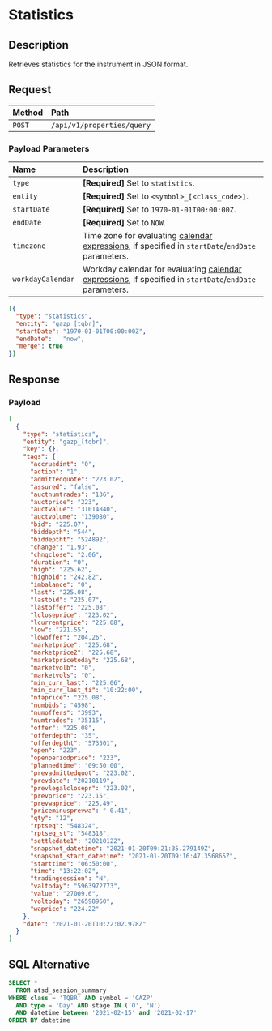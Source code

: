 # Statistics

## Description

Retrieves statistics for the instrument in JSON format.

## Request

| **Method** | **Path** |
|:---|:---|
| `POST` | `/api/v1/properties/query` |

### Payload Parameters

| **Name** | **Description** |
|:---|:---|
| `type` | **[Required]** Set to `statistics`. |
| `entity` | **[Required]** Set to `<symbol>_[<class_code>]`. |
| `startDate` | **[Required]** Set to `1970-01-01T00:00:00Z`.  |
| `endDate` | **[Required]** Set to `NOW`. |
| `timezone` | Time zone for evaluating [calendar expressions](../shared/calendar.md), if specified in `startDate`/`endDate` parameters. |
| `workdayCalendar` | Workday calendar for evaluating [calendar expressions](../shared/calendar.md), if specified in `startDate`/`endDate` parameters. |

```json
[{
  "type": "statistics",
  "entity": "gazp_[tqbr]",
  "startDate": "1970-01-01T00:00:00Z",
  "endDate":   "now",
  "merge": true
}]
```

## Response

### Payload

```json
[
  {
    "type": "statistics",
    "entity": "gazp_[tqbr]",
    "key": {},
    "tags": {
      "accruedint": "0",
      "action": "1",
      "admittedquote": "223.02",
      "assured": "false",
      "auctnumtrades": "136",
      "auctprice": "223",
      "auctvalue": "31014840",
      "auctvolume": "139080",
      "bid": "225.07",
      "biddepth": "544",
      "biddeptht": "524892",
      "change": "1.93",
      "chngclose": "2.06",
      "duration": "0",
      "high": "225.62",
      "highbid": "242.82",
      "imbalance": "0",
      "last": "225.08",
      "lastbid": "225.07",
      "lastoffer": "225.08",
      "lcloseprice": "223.02",
      "lcurrentprice": "225.08",
      "low": "221.55",
      "lowoffer": "204.26",
      "marketprice": "225.68",
      "marketprice2": "225.68",
      "marketpricetoday": "225.68",
      "marketvolb": "0",
      "marketvols": "0",
      "min_curr_last": "225.06",
      "min_curr_last_ti": "10:22:00",
      "nfaprice": "225.08",
      "numbids": "4598",
      "numoffers": "3993",
      "numtrades": "35115",
      "offer": "225.08",
      "offerdepth": "35",
      "offerdeptht": "573501",
      "open": "223",
      "openperiodprice": "223",
      "plannedtime": "09:50:00",
      "prevadmittedquot": "223.02",
      "prevdate": "20210119",
      "prevlegalclosepr": "223.02",
      "prevprice": "223.15",
      "prevwaprice": "225.49",
      "priceminusprevwa": "-0.41",
      "qty": "12",
      "rptseq": "548324",
      "rptseq_st": "548318",
      "settledate1": "20210122",
      "snapshot_datetime": "2021-01-20T09:21:35.279149Z",
      "snapshot_start_datetime": "2021-01-20T09:16:47.356865Z",
      "starttime": "06:50:00",
      "time": "13:22:02",
      "tradingsession": "N",
      "valtoday": "5963972773",
      "value": "27009.6",
      "voltoday": "26598960",
      "waprice": "224.22"
    },
    "date": "2021-01-20T10:22:02.978Z"
  }
]
```

## SQL Alternative

```sql
SELECT *
  FROM atsd_session_summary
WHERE class = 'TQBR' AND symbol = 'GAZP'
  AND type = 'Day' AND stage IN ('O', 'N')
  AND datetime between '2021-02-15' and '2021-02-17'
ORDER BY datetime
```